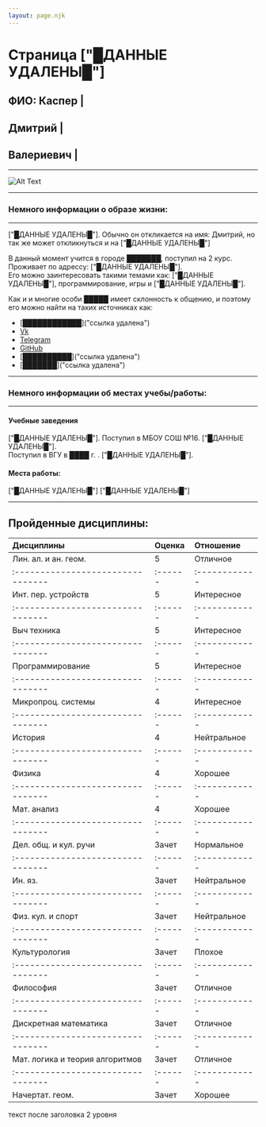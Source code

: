 ```yaml
---
layout: page.njk
---
```

# Страница ["█ДАННЫЕ УДАЛЕНЫ█"]

## ФИО: Каспер      |
##      Дмитрий     |
##      Валериевич  | 
***
![Alt Text](https://steamuserimages-a.akamaihd.net/ugc/863986652025211690/F1694E703BBFDD89E987AA762760915A639D5B66/?imw=5000&imh=5000&ima=fit&impolicy=Letterbox&imcolor=%23000000&letterbox=false)
***
### Немного информации о образе жизни:
---
["█ДАННЫЕ УДАЛЕНЫ█"]. Обычно он откликается на имя: Дмитрий, но так же может откликнуться и на ["█ДАННЫЕ УДАЛЕНЫ█"]

В данный момент учится в городе ███████, поступил на 2 курс.  
Проживает по адрессу: ["█ДАННЫЕ УДАЛЕНЫ█"].  
Его можно заинтересовать такими темами как: ["█ДАННЫЕ УДАЛЕНЫ█"], программирование, игры и ["█ДАННЫЕ УДАЛЕНЫ█"].

Как и и многие особи █████ имеет склонность к общению, и поэтому его можно найти на таких источниках как:
* [████████████]("ссылка удалена")
* [Vk](https://vk.com/mityanguide)
* [Telegram](https://t.me/Shinokari)
* [GitHub](https://github.com/Shin0kari)
* [██████████]("ссылка удалена")
* [███████]("ссылка удалена")

***
### Немного информации об местах учебы/работы:
---
#### Учебные заведения
["█ДАННЫЕ УДАЛЕНЫ█"]. Поступил в МБОУ СОШ №16. ["█ДАННЫЕ УДАЛЕНЫ█"].  
Поступил в ВГУ в ████ г. . ["█ДАННЫЕ УДАЛЕНЫ█"]. 

#### Места работы:
["█ДАННЫЕ УДАЛЕНЫ█"]
["█ДАННЫЕ УДАЛЕНЫ█"]

***
## Пройденные дисциплины:
|Дисциплины	                      |Оценка | Отношение   |
|:--------------------------------|:------|:------------| 
|Лин. ал. и ан. геом.	          | 5     | Отличное    |
|:--------------------------------|:------|:------------|
|Инт. пер. устройств	          | 5     | Интересное  |
|:--------------------------------|:------|:------------|
|Выч техника	                  | 5     | Интересное  |
|:--------------------------------|:------|:------------|
|Программирование	              | 5     | Интересное  |
|:--------------------------------|:------|:------------|
|Микропроц. системы	              | 4     | Интересное  |
|:--------------------------------|:------|:------------|
|История	                      | 4     | Нейтральное |
|:--------------------------------|:------|:------------|
|Физика	                          | 4     | Хорошее     |
|:--------------------------------|:------|:------------|
|Мат. анализ	                  | 4     | Хорошее     |
|:--------------------------------|:------|:------------|
|Дел. общ. и кул. ручи	          | Зачет | Нормальное  |
|:--------------------------------|:------|:------------|
|Ин. яз.	                      | Зачет | Нейтральное |
|:--------------------------------|:------|:------------|
|Физ. кул. и спорт	              | Зачет | Нейтральное |
|:--------------------------------|:------|:------------|
|Культурология	                  | Зачет | Плохое      |
|:--------------------------------|:------|:------------|
|Философия	                      | Зачет | Отличное    |
|:--------------------------------|:------|:------------|
|Дискретная математика	          | Зачет | Отличное    |
|:--------------------------------|:------|:------------|
|Мат. логика и теория алгоритмов  | Зачет | Отличное    |
|:--------------------------------|:------|:------------|
|Начертат. геом.	              | Зачет | Хорошее     |


текст после заголовка 2 уровня